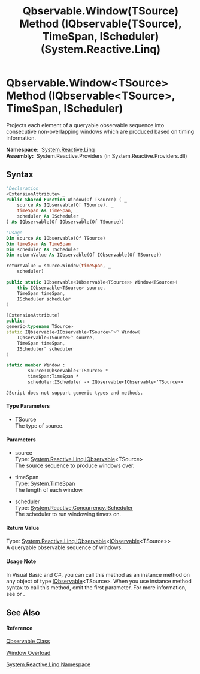 ﻿---
title: Qbservable.Window(TSource) Method (IQbservable(TSource), TimeSpan, IScheduler) (System.Reactive.Linq)
TOCTitle: Window(TSource) Method (IQbservable(TSource), TimeSpan, IScheduler)
ms:assetid: M:System.Reactive.Linq.Qbservable.Window``1(System.Reactive.Linq.IQbservable{``0},System.TimeSpan,System.Reactive.Concurrency.IScheduler)
ms:mtpsurl: https://msdn.microsoft.com/en-us/library/Hh212088(v=VS.103)
ms:contentKeyID: 36069787
ms.date: 06/28/2011
mtps_version: v=VS.103
dev_langs:
- vb
- csharp
- c++
- fsharp
- jscript
---

# Qbservable.Window\<TSource\> Method (IQbservable\<TSource\>, TimeSpan, IScheduler)

Projects each element of a queryable observable sequence into consecutive non-overlapping windows which are produced based on timing information.

**Namespace:**  [System.Reactive.Linq](hh211929\(v=vs.103\).md)  
**Assembly:**  System.Reactive.Providers (in System.Reactive.Providers.dll)

## Syntax

``` vb
'Declaration
<ExtensionAttribute> _
Public Shared Function Window(Of TSource) ( _
    source As IQbservable(Of TSource), _
    timeSpan As TimeSpan, _
    scheduler As IScheduler _
) As IQbservable(Of IObservable(Of TSource))
```

``` vb
'Usage
Dim source As IQbservable(Of TSource)
Dim timeSpan As TimeSpan
Dim scheduler As IScheduler
Dim returnValue As IQbservable(Of IObservable(Of TSource))

returnValue = source.Window(timeSpan, _
    scheduler)
```

``` csharp
public static IQbservable<IObservable<TSource>> Window<TSource>(
    this IQbservable<TSource> source,
    TimeSpan timeSpan,
    IScheduler scheduler
)
```

``` c++
[ExtensionAttribute]
public:
generic<typename TSource>
static IQbservable<IObservable<TSource>^>^ Window(
    IQbservable<TSource>^ source, 
    TimeSpan timeSpan, 
    IScheduler^ scheduler
)
```

``` fsharp
static member Window : 
        source:IQbservable<'TSource> * 
        timeSpan:TimeSpan * 
        scheduler:IScheduler -> IQbservable<IObservable<'TSource>> 
```

``` jscript
JScript does not support generic types and methods.
```

#### Type Parameters

  - TSource  
    The type of source.

#### Parameters

  - source  
    Type: [System.Reactive.Linq.IQbservable](hh229328\(v=vs.103\).md)\<TSource\>  
    The source sequence to produce windows over.  

<!-- end list -->

  - timeSpan  
    Type: [System.TimeSpan](https://msdn.microsoft.com/en-us/library/269ew577)  
    The length of each window.  

<!-- end list -->

  - scheduler  
    Type: [System.Reactive.Concurrency.IScheduler](hh229149\(v=vs.103\).md)  
    The scheduler to run windowing timers on.  

#### Return Value

Type: [System.Reactive.Linq.IQbservable](hh229328\(v=vs.103\).md)\<[IObservable](https://msdn.microsoft.com/en-us/library/Dd990377)\<TSource\>\>  
A queryable observable sequence of windows.  

#### Usage Note

In Visual Basic and C\#, you can call this method as an instance method on any object of type [IQbservable](hh229328\(v=vs.103\).md)\<TSource\>. When you use instance method syntax to call this method, omit the first parameter. For more information, see [](https://msdn.microsoft.com/en-us/library/Bb384936) or [](https://msdn.microsoft.com/en-us/library/Bb383977).

## See Also

#### Reference

[Qbservable Class](hh211693\(v=vs.103\).md)

[Window Overload](hh229581\(v=vs.103\).md)

[System.Reactive.Linq Namespace](hh211929\(v=vs.103\).md)

